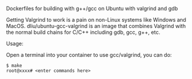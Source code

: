 Dockerfiles for building with g++/gcc on Ubuntu with valgrind and gdb

Getting Valgrind to work is a pain on non-Linux systems like Windows and MacOS. dliu/ubuntu-gcc-valgrind is an image that combines Valgrind with the normal build chains for C/C++ including gdb, gcc, g++, etc.


Usage: 

Open a terminal into your container to use gcc/valgrind, you can do:

	$ make
	root@xxxx# <enter commands here>
